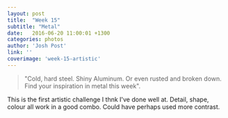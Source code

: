 ```yaml
---
layout: post
title:  "Week 15"
subtitle: "Metal"
date:   2016-06-20 11:00:01 +1300
categories: photos
author: 'Josh Post'
link: ''
coverimage: 'week-15-artistic'
---
```


> "Cold, hard steel. Shiny Aluminum. Or even rusted and broken down. Find your inspiration in metal this week".

This is the first artistic challenge I thnk I've done well at. Detail, shape, colour all work in a good combo. Could have perhaps used more contrast.
